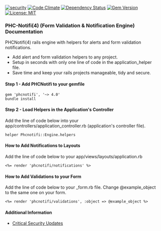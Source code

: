 [![security](https://hakiri.io/github/PHCNetworks/phc-notifi/master.svg)](https://hakiri.io/github/PHCNetworks/phc-notifi/master)
[![Code Climate](https://codeclimate.com/github/PHCNetworks/phc-notifi/badges/gpa.svg)](https://codeclimate.com/github/PHCNetworks/phc-notifi)
[![Dependency Status](https://gemnasium.com/badges/github.com/PHCNetworks/phc-notifi.svg)](https://gemnasium.com/github.com/PHCNetworks/phc-notifi)
[![Gem Version](https://badge.fury.io/rb/phcnotifi.svg)](https://badge.fury.io/rb/phcnotifi)
[![License: MIT](https://img.shields.io/badge/License-MIT-blue.svg)](https://github.com/PHCNetworks/phc-notifi/blob/master/MIT-LICENSE)  

### PHC-Notifi(4) (Form Validation & Notification Engine) Documentation
PHCNotifi(4) rails engine with helpers for alerts and form validation notifications.  

* Add alert and form validation helpers to any project.
* Setup in seconds with only one line of code in the application_helper file.
* Save time and keep your rails projects manageable, tidy and secure.

#### Step 1 - Add PHCNotifi to your gemfile  

	gem 'phcnotifi', '~> 4.0'
	bundle install

#### Step 2 - Load Helpers in the Application's Controller  
Add the line of code below into your app/controllers/application_controller.rb (application's controller file).  

	helper Phcnotifi::Engine.helpers

#### How to Add Notifications to Layouts
Add the line of code below to your app/views/layouts/application.rb  

	<%= render 'phcnotifi/notifications' %>

#### How to Add Validations to your Form
Add the line of code below to your _form.rb file. Change @example_object to the same one on your form.  

	<%= render 'phcnotifi/validations', :object => @example_object %>

#### Additional Information

- [Critical Security Updates](https://github.com/PHCNetworks/phc-notifi/wiki/Critical-Security-Updates)
